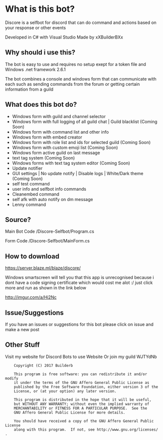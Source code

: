 # What is this bot?
Discore is a selfbot for discord that can do command and actions based on your response or other events

Developed in C# with Visual Studio Made by xXBuilderBXx
## Why should i use this?
The bot is easy to use and requires no setup exept for a token file and Windows .net framework 2.6.1

The bot combines a console and windows form that can communicate with each such as sending commands from the forum or getting certain information from a guild
## What does this bot do?
- Windows form with guild and channel selector
- Windows form with full logging of all guild chat | Guild blacklist (Coming Soon)
- Windows form with command list and other info
- Windows form with embed creator
- Windows form with role list and ids for selected guild (Coming Soon)
- Windows form with custom emoji list (Coming Soon)
- Windows form active guild on last message
- text tag system (Coming Soon)
- Windows forms with text tag system editor (Coming Soon)
- Update notifier
- GUI settings | No update notify | Disable logs | White/Dark theme (Coming Soon)
- self test command
- user info and selfbot info commands
- Cleanembed command
- self afk with auto notify on dm message
- Lenny command

## Source?
Main Bot Code /Discore-Selfbot/Program.cs

Form Code /Discore-Selfbot/MainForm.cs
## How to download
https://server.blaze.ml/blaze/discore/

Windows smartscreen will tell you that this app is unrecognised because i dont have a code signing certificate which would cost me alot :/ just click more and run as shown in the link below

http://imgur.com/a/Hi2Nc
## Issue/Suggestions
If you have an issues or suggestions for this bot please click on issue and make a new post
## Other Stuff
Visit my website for Discord Bots to use
Website
Or join my guild
WJTYdNb


```
    Copyright (C) 2017 Builderb

    This program is free software: you can redistribute it and/or modify
    it under the terms of the GNU Affero General Public License as
    published by the Free Software Foundation, either version 3 of the
    License, or (at your option) any later version.

    This program is distributed in the hope that it will be useful,
    but WITHOUT ANY WARRANTY; without even the implied warranty of
    MERCHANTABILITY or FITNESS FOR A PARTICULAR PURPOSE.  See the
    GNU Affero General Public License for more details.

    You should have received a copy of the GNU Affero General Public License
    along with this program.  If not, see http://www.gnu.org/licenses/ .
```

